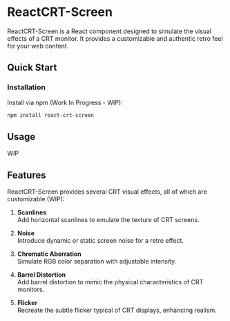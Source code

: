 # ReactCRT-Screen

ReactCRT-Screen is a React component designed to simulate the visual effects of a CRT monitor. It provides a customizable and authentic retro feel for your web content.

## Quick Start

### Installation

Install via npm (Work In Progress - WIP):

```bash
npm install react-crt-screen
```

## Usage

WIP

## Features

ReactCRT-Screen provides several CRT visual effects, all of which are customizable (WIP):

1. **Scanlines**  
    Add horizontal scanlines to emulate the texture of CRT screens.

2. **Noise**  
    Introduce dynamic or static screen noise for a retro effect.

3. **Chromatic Aberration**  
    Simulate RGB color separation with adjustable intensity.

4. **Barrel Distortion**  
    Add barrel distortion to mimic the physical characteristics of CRT monitors.

5. **Flicker**  
    Recreate the subtle flicker typical of CRT displays, enhancing realism.

